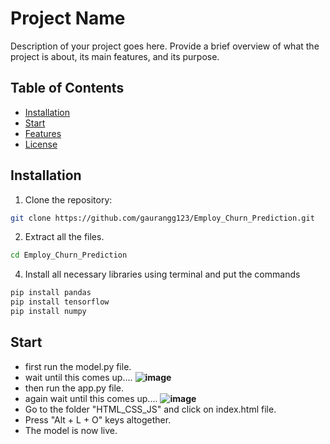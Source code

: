 # Project Name

Description of your project goes here. Provide a brief overview of what the project is about, its main features, and its purpose.

## Table of Contents
- [Installation](#installation)
- [Start](#usage)
- [Features](#features)
- [License](#license)

## Installation

1. Clone the repository:

```bash
git clone https://github.com/gaurangg123/Employ_Churn_Prediction.git
```

2. Extract all the files.

```bash
cd Employ_Churn_Prediction
```
   
4. Install all  necessary libraries using terminal and put the commands

```bash
pip install pandas
pip install tensorflow
pip install numpy
```

## Start 

- first run the model.py file.
- wait until this comes up....
  <b>
  ![image](https://github.com/gaurangg123/Employ_Churn_Prediction/assets/98259190/1390f541-91ee-4ac4-a654-414e609af261)
  </b>
- then run the app.py file.
- again wait until this comes up....
  <b>
  ![image](https://github.com/gaurangg123/Employ_Churn_Prediction/assets/98259190/e2c59c19-263b-491b-ade4-f0ad0db7ef85)
  </b>
- Go to the folder "HTML_CSS_JS" and click on index.html file.
- Press "Alt + L + O" keys altogether.
- The model is now live. 
